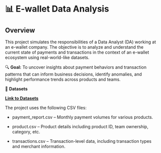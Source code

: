 # 📊 E-wallet Data Analysis

## Overview
This project simulates the responsibilities of a Data Analyst (DA) working at an e-wallet company. The objective is to analyze and understand the current state of payments and transactions in the context of an e-wallet ecosystem using real-world-like datasets.

🔍 **Goal:**
To uncover insights about payment behaviors and transaction patterns that can inform business decisions, identify anomalies, and highlight performance trends across products and teams.

📁 **Datasets**

[**Link to Datasets**](https://drive.google.com/drive/folders/1Mv9Mk9DgKKVlJX_aVvYDTZnck3cHIJuV?usp=sharing)

The project uses the following CSV files:

* payment_report.csv – Monthly payment volumes for various products.

* product.csv – Product details including product ID, team ownership, category, etc.

* transactions.csv – Transaction-level data, including transaction types and merchant information.

